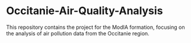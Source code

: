 # Occitanie-Air-Quality-Analysis
This repository contains the project for the ModIA formation, focusing on the analysis of air pollution data from the Occitanie region.
